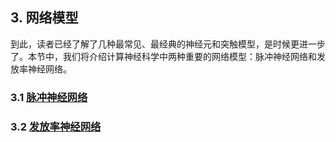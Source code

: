 ## 3. 网络模型

到此，读者已经了解了几种最常见、最经典的神经元和突触模型，是时候更进一步了。本节中，我们将介绍计算神经科学中两种重要的网络模型：脉冲神经网络和发放率神经网络。

### 3.1 [脉冲神经网络](networks/spiking_neural_networks.md)

### 3.2 [发放率神经网络](networks/rate_models.md)